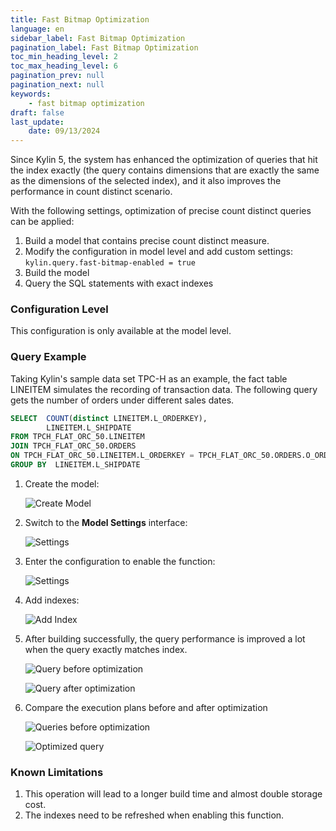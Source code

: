 ```yaml
---
title: Fast Bitmap Optimization
language: en
sidebar_label: Fast Bitmap Optimization
pagination_label: Fast Bitmap Optimization
toc_min_heading_level: 2
toc_max_heading_level: 6
pagination_prev: null
pagination_next: null
keywords:
    - fast bitmap optimization
draft: false
last_update:
    date: 09/13/2024
---
```


Since Kylin 5, the system has enhanced the optimization of queries that hit the index exactly (the query contains dimensions that are exactly the same as the dimensions of the selected index), and it also improves the performance in count distinct scenario.

With the following settings, optimization of precise count distinct queries can be applied:

1. Build a model that contains precise count distinct measure.
2. Modify the configuration in model level and add custom settings:
   `kylin.query.fast-bitmap-enabled = true`
3. Build the model
4. Query the SQL statements with exact indexes

### Configuration Level

This configuration is only available at the model level.

### Query Example

Taking Kylin's sample data set TPC-H as an example, the fact table LINEITEM simulates the recording of transaction data. The following query gets the number of orders under different sales dates.

```sql
SELECT  COUNT(distinct LINEITEM.L_ORDERKEY),
        LINEITEM.L_SHIPDATE
FROM TPCH_FLAT_ORC_50.LINEITEM
JOIN TPCH_FLAT_ORC_50.ORDERS
ON TPCH_FLAT_ORC_50.LINEITEM.L_ORDERKEY = TPCH_FLAT_ORC_50.ORDERS.O_ORDERKEY
GROUP BY  LINEITEM.L_SHIPDATE
```


1. Create the model:

    ![Create Model](images/model.png)

2. Switch to the **Model Settings** interface:

    ![Settings](images/model_config_1.png)

3. Enter the configuration to enable the function:

    ![Settings](images/model_config_2.png)

4. Add  indexes:

    ![Add Index](images/add_index.png)

5. After building successfully, the query performance is improved a lot when the query exactly matches index.

    ![Query before optimization](images/query_old.png)

    ![Query after optimization](images/query_new.png)

6. Compare the execution plans before and after optimization
   
    ![Queries before optimization](images/spark_plan_old.png)

    ![Optimized query](images/spark_plan_new.png)


### Known Limitations

1. This operation will lead to a longer build time and almost double storage cost.
2. The indexes need to be refreshed when enabling this function.
